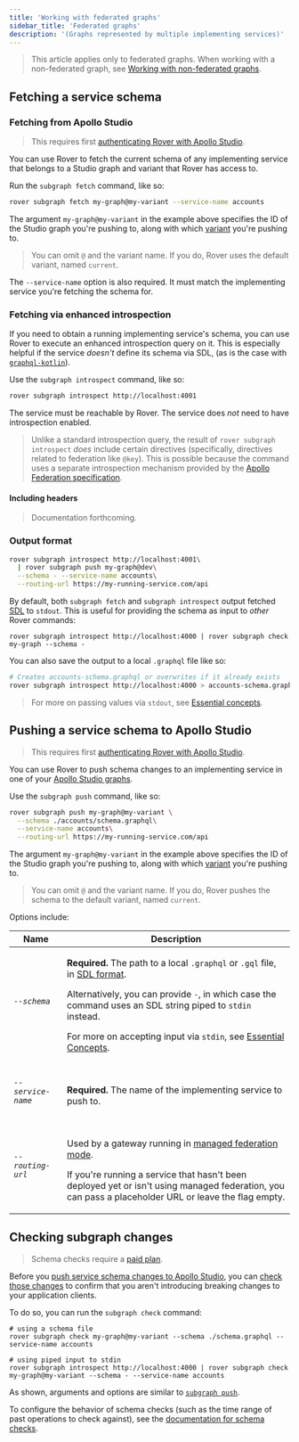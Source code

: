 ```yaml
---
title: 'Working with federated graphs'
sidebar_title: 'Federated graphs'
description: '(Graphs represented by multiple implementing services)'
---
```


> This article applies only to federated graphs. When working with a non-federated graph, see [Working with non-federated graphs](./graphs).

## Fetching a service schema

### Fetching from Apollo Studio

> This requires first [authenticating Rover with Apollo Studio](./configuring/#authenticating-with-apollo-studio).

You can use Rover to fetch the current schema of any implementing service that belongs to a Studio graph and variant that Rover has access to.

Run the `subgraph fetch` command, like so:

```bash
rover subgraph fetch my-graph@my-variant --service-name accounts
```

The argument `my-graph@my-variant` in the example above specifies the ID of the Studio graph you're pushing to, along with which [variant](https://www.apollographql.com/docs/studio/org/graphs/#managing-variants) you're pushing to.

> You can omit `@` and the variant name. If you do, Rover uses the default variant, named `current`.

The `--service-name` option is also required. It must match the implementing service you're fetching the schema for.

### Fetching via enhanced introspection

If you need to obtain a running implementing service's schema, you can use Rover to execute an enhanced introspection query on it. This is especially helpful if the service _doesn't_ define its schema via SDL, (as is the case with [`graphql-kotlin`](https://github.com/ExpediaGroup/graphql-kotlin)).

Use the `subgraph introspect` command, like so:

```bash
rover subgraph introspect http://localhost:4001
```

The service must be reachable by Rover. The service does _not_ need to have introspection enabled.

> Unlike a standard introspection query, the result of `rover subgraph introspect` _does_ include certain directives (specifically, directives related to federation like `@key`). This is possible because the command uses a separate introspection mechanism provided by the [Apollo Federation specification](https://www.apollographql.com/docs/federation/federation-spec/#fetch-service-capabilities).

#### Including headers

> Documentation forthcoming.

### Output format


```sh
rover subgraph introspect http://localhost:4001\
  | rover subgraph push my-graph@dev\
  --schema - --service-name accounts\
  --routing-url https://my-running-service.com/api
```

By default, both `subgraph fetch` and `subgraph introspect` output fetched [SDL](https://www.apollographql.com/docs/resources/graphql-glossary/#schema-definition-language-sdl) to `stdout`. This is useful for providing the schema as input to _other_ Rover commands:

```shell
rover subgraph introspect http://localhost:4000 | rover subgraph check my-graph --schema -
```

You can also save the output to a local `.graphql` file like so:

```bash
# Creates accounts-schema.graphql or overwrites if it already exists
rover subgraph introspect http://localhost:4000 > accounts-schema.graphql
```

> For more on passing values via `stdout`, see [Essential concepts](./essentials#using-stdout).


## Pushing a service schema to Apollo Studio

> This requires first [authenticating Rover with Apollo Studio](./configuring/#authenticating-with-apollo-studio).

You can use Rover to push schema changes to an implementing service in one of your [Apollo Studio graphs](https://www.apollographql.com/docs/studio/org/graphs/).

Use the `subgraph push` command, like so:

```bash
rover subgraph push my-graph@my-variant \
  --schema ./accounts/schema.graphql\
  --service-name accounts\
  --routing-url https://my-running-service.com/api
```

The argument `my-graph@my-variant` in the example above specifies the ID of the Studio graph you're pushing to, along with which [variant](https://www.apollographql.com/docs/studio/org/graphs/#managing-variants) you're pushing to.

> You can omit `@` and the variant name. If you do, Rover pushes the schema to the default variant, named `current`.

Options include:

<table class="field-table">
<thead>
<tr>
<th>Name</th>
<th>Description</th>
</tr>
</thead>
<tbody>
<tr class="required">
<td>

###### `--schema`

</td>
<td>

**Required.** The path to a local `.graphql` or `.gql` file, in [SDL format](https://www.apollographql.com/docs/resources/graphql-glossary/#schema-definition-language-sdl).

Alternatively, you can provide `-`, in which case the command uses an SDL string piped to `stdin` instead.

For more on accepting input via `stdin`, see [Essential Concepts](./essentials#using-stdin).
</td>
</tr>

<tr class="required">
<td>

###### `--service-name`

</td>

<td>

**Required.** The name of the implementing service to push to.

</td>
</tr>

<tr>
<td>

###### `--routing-url`

</td>

<td>

Used by a gateway running in [managed federation mode](https://www.apollographql.com/docs/federation/managed-federation/overview/).

If you're running a service that hasn't been deployed yet or isn't using managed federation, you can pass a placeholder URL or leave the flag empty.

</td>
</tr>
</tbody>
</table>

## Checking subgraph changes

> Schema checks require a [paid plan](https://www.apollographql.com/pricing).

Before you [push service schema changes to Apollo Studio](#pushing-a-service-schema-to-apollo-studio), you can [check those changes](https://www.apollographql.com/docs/studio/schema-checks/) to confirm that you aren't introducing breaking changes to your application clients.

To do so, you can run the `subgraph check` command:

```shell
# using a schema file
rover subgraph check my-graph@my-variant --schema ./schema.graphql --service-name accounts

# using piped input to stdin
rover subgraph introspect http://localhost:4000 | rover subgraph check my-graph@my-variant --schema - --service-name accounts
```

As shown, arguments and options are similar to [`subgraph push`](#pushing-a-service-schema-to-apollo-studio).

To configure the behavior of schema checks (such as the time range of past operations to check against), see the [documentation for schema checks](https://www.apollographql.com/docs/studio/check-configurations/#using-apollo-studio-recommended).
